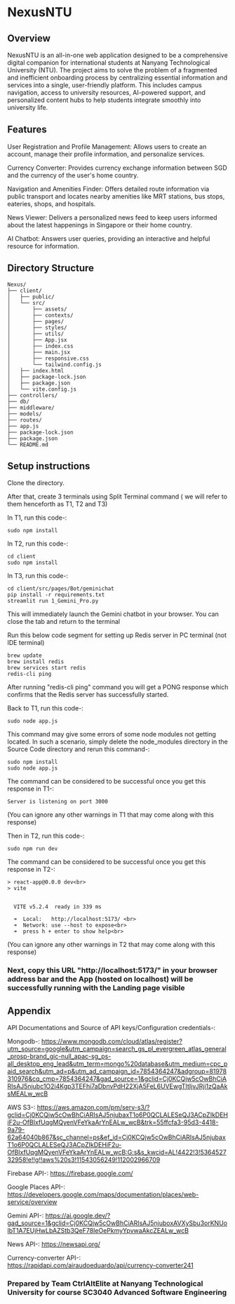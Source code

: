 # NexusNTU

## Overview

NexusNTU is an all-in-one web application designed to be a comprehensive digital companion for international students at Nanyang Technological University (NTU). The project aims to solve the problem of a fragmented and inefficient onboarding process by centralizing essential information and services into a single, user-friendly platform. This includes campus navigation, access to university resources, AI-powered support, and personalized content hubs to help students integrate smoothly into university life.

## Features

User Registration and Profile Management: Allows users to create an account, manage their profile information, and personalize services. <br>

Currency Converter: Provides currency exchange information between SGD and the currency of the user's home country.<br>

Navigation and Amenities Finder: Offers detailed route information via public transport and locates nearby amenities like MRT stations, bus stops, eateries, shops, and hospitals.<br>

News Viewer: Delivers a personalized news feed to keep users informed about the latest happenings in Singapore or their home country.<br>

AI Chatbot: Answers user queries, providing an interactive and helpful resource for information.<br>

## Directory Structure

```plaintext
Nexus/
├── client/
│   ├── public/
│   └── src/
│       ├── assets/
│       ├── contexts/
│       ├── pages/
│       ├── styles/
│       ├── utils/
│       ├── App.jsx
│       ├── index.css
│       ├── main.jsx
│       ├── responsive.css
│       └── tailwind.config.js
│   ├── index.html
│   ├── package-lock.json
│   ├── package.json
│   └── vite.config.js
├── controllers/
├── db/
├── middleware/
├── models/
├── routes/
├── app.js
├── package-lock.json
├── package.json
└── README.md
```

## Setup instructions

Clone the directory.

After that, create 3 terminals using Split Terminal command ( we will refer to them henceforth as T1, T2 and T3)

In T1, run this code-:

```
sudo npm install
```

In T2, run this code-:

```
cd client
sudo npm install
```

In T3, run this code-:

```
cd client/src/pages/Bot/geminichat
pip install -r requirements.txt
streamlit run 1_Gemini_Pro.py
```

This will immediately launch the Gemini chatbot in your browser. You can close the tab and return to the terminal

Run this below code segment for setting up Redis server in PC terminal (not IDE terminal)

```
brew update
brew install redis
brew services start redis
redis-cli ping
```

After running "redis-cli ping" command you will get a PONG response which confirms that the Redis server has successfully started.

Back to T1, run this code-:

```
sudo node app.js
```

This command may give some errors of some node modules not getting located. In such a scenario, simply delete the node_modules directory in the Source Code directory and rerun this command-:

```
sudo npm install
sudo node app.js
```

The command can be considered to be successful once you get this response in T1-:

```plaintext
Server is listening on port 3000
```

(You can ignore any other warnings in T1 that may come along with this response)

Then in T2, run this code-:

```
sudo npm run dev
```

The command can be considered to be successful once you get this response in T2-:

```plaintext
> react-app@0.0.0 dev<br>
> vite


  VITE v5.2.4  ready in 339 ms

  ➜  Local:   http://localhost:5173/ <br>
  ➜  Network: use --host to expose<br>
  ➜  press h + enter to show help<br>
```

(You can ignore any other warnings in T2 that may come along with this response)

### Next, copy this URL "http://localhost:5173/" in your browser address bar and the App (hosted on localhost) will be successfully running with the Landing page visible

## Appendix

API Documentations and Source of API keys/Configuration credentials-:

Mongodb-: https://www.mongodb.com/cloud/atlas/register?utm_source=google&utm_campaign=search_gs_pl_evergreen_atlas_general_prosp-brand_gic-null_apac-sg_ps-all_desktop_eng_lead&utm_term=mongo%20database&utm_medium=cpc_paid_search&utm_ad=p&utm_ad_campaign_id=7854364247&adgroup=81978310976&cq_cmp=7854364247&gad_source=1&gclid=Cj0KCQjw5cOwBhCiARIsAJ5njubc1O2i4Kgp3TEFhi7aDbnvPdH22XjA5FeL6UVEwgTItIjvJRji1zQaAksMEALw_wcB

AWS S3-: https://aws.amazon.com/pm/serv-s3/?gclid=Cj0KCQjw5cOwBhCiARIsAJ5njubaxT1o6P0QCLALESeQJ3ACpZIkDEHiF2u-OfBIxfUqgMQyenVFeYkaArYnEALw_wcB&trk=55ffcfa3-95d3-4418-9a79-62a64040b867&sc_channel=ps&ef_id=Cj0KCQjw5cOwBhCiARIsAJ5njubaxT1o6P0QCLALESeQJ3ACpZIkDEHiF2u-OfBIxfUqgMQyenVFeYkaArYnEALw_wcB:G:s&s_kwcid=AL!4422!3!536452732958!e!!g!!aws%20s3!11543056249!112002966709

Firebase API-: https://firebase.google.com/

Google Places API-: https://developers.google.com/maps/documentation/places/web-service/overview

Gemini API-: https://ai.google.dev/?gad_source=1&gclid=Cj0KCQjw5cOwBhCiARIsAJ5njuboxAVXySbu3orKNUolbT1A7EUjHwLbAZStb3QeF78IeOePkmyYpvwaAkcZEALw_wcB

News API-: https://newsapi.org/

Currency-converter API-: https://rapidapi.com/airaudoeduardo/api/currency-converter241

### Prepared by Team CtrlAltElite at Nanyang Technological University for course SC3040 Advanced Software Engineering
